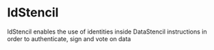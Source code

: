 # IdStencil
IdStencil enables the use of identities inside DataStencil instructions in order to authenticate, sign and vote on data
